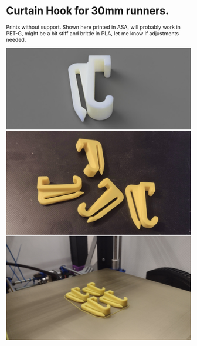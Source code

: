 # Curtain Hook for 30mm runners.

Prints without support. Shown here printed in ASA, will probably work in PET-G, might be a bit stiff and brittle in PLA, let me know if adjustments needed.

![Render](./img/render.jpg)
![As printed](./img/printed.jpg)
![On Printbed](./img/on_printbed.jpg)